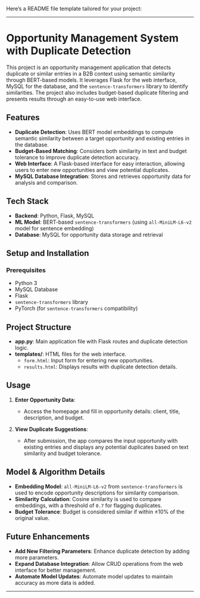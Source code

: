 Here’s a README file template tailored for your project:

---

# Opportunity Management System with Duplicate Detection

This project is an opportunity management application that detects duplicate or similar entries in a B2B context using semantic similarity through BERT-based models. It leverages Flask for the web interface, MySQL for the database, and the `sentence-transformers` library to identify similarities. The project also includes budget-based duplicate filtering and presents results through an easy-to-use web interface.

## Features
- **Duplicate Detection**: Uses BERT model embeddings to compute semantic similarity between a target opportunity and existing entries in the database.
- **Budget-Based Matching**: Considers both similarity in text and budget tolerance to improve duplicate detection accuracy.
- **Web Interface**: A Flask-based interface for easy interaction, allowing users to enter new opportunities and view potential duplicates.
- **MySQL Database Integration**: Stores and retrieves opportunity data for analysis and comparison.

## Tech Stack
- **Backend**: Python, Flask, MySQL
- **ML Model**: BERT-based `sentence-transformers` (using `all-MiniLM-L6-v2` model for sentence embedding)
- **Database**: MySQL for opportunity data storage and retrieval

## Setup and Installation

### Prerequisites
- Python 3
- MySQL Database
- Flask
- `sentence-transformers` library
- PyTorch (for `sentence-transformers` compatibility)


## Project Structure
- **app.py**: Main application file with Flask routes and duplicate detection logic.
- **templates/**: HTML files for the web interface.
  - `form.html`: Input form for entering new opportunities.
  - `results.html`: Displays results with duplicate detection details.

## Usage
1. **Enter Opportunity Data**:
   - Access the homepage and fill in opportunity details: client, title, description, and budget.

2. **View Duplicate Suggestions**:
   - After submission, the app compares the input opportunity with existing entries and displays any potential duplicates based on text similarity and budget tolerance.

## Model & Algorithm Details
- **Embedding Model**: `all-MiniLM-L6-v2` from `sentence-transformers` is used to encode opportunity descriptions for similarity comparison.
- **Similarity Calculation**: Cosine similarity is used to compare embeddings, with a threshold of `0.7` for flagging duplicates.
- **Budget Tolerance**: Budget is considered similar if within ±10% of the original value.

## Future Enhancements
- **Add New Filtering Parameters**: Enhance duplicate detection by adding more parameters.
- **Expand Database Integration**: Allow CRUD operations from the web interface for better management.
- **Automate Model Updates**: Automate model updates to maintain accuracy as more data is added.

---

